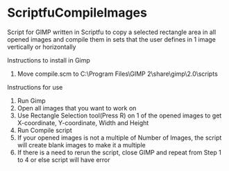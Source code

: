 # ScriptfuCompileImages
Script for GIMP written in Scriptfu to copy a selected rectangle area in all opened images and compile them in sets that the user defines in 1 image vertically or horizontally

Instructions to install in Gimp
1. Move compile.scm to C:\Program Files\GIMP 2\share\gimp\2.0\scripts

Instructions for use
1. Run Gimp
2. Open all images that you want to work on
3. Use Rectangle Selection tool(Press R) on 1 of the opened images to get X-coordinate, Y-coordinate, Width and Height
4. Run Compile script
5. If your opened images is not a multiple of Number of Images, the script will create blank images to make it a multiple
6. If there is a need to rerun the script, close GIMP and repeat from Step 1 to 4 or else script will have error
